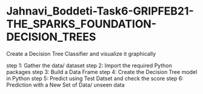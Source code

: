 # Jahnavi_Boddeti-Task6-GRIPFEB21-THE_SPARKS_FOUNDATION-DECISION_TREES
Create a Decision Tree Classifier and visualize it graphically


step 1: Gather the data/ dataset
step 2: Import the required Python packages 
step 3: Build a Data Frame 
step 4: Create the Decision Tree model in Python 
step 5: Predict using Test Datset and check the score 
step 6: Prediction with a New Set of Data/ unseen data
